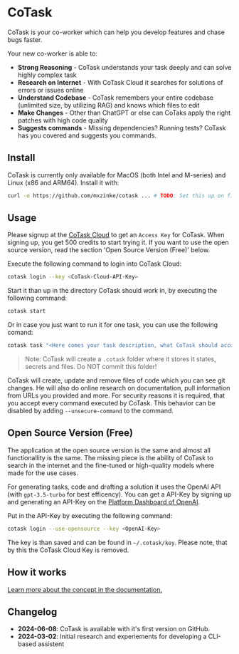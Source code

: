 # CoTask

CoTask is your co-worker which can help you develop features and chase bugs faster.

Your new co-worker is able to:

- **Strong Reasoning** - CoTask understands your task deeply and can solve highly complex task
- **Research on Internet** - With CoTask Cloud it searches for solutions of errors or issues online
- **Understand Codebase** - CoTask remembers your entire codebase (unlimited size, by utilizing RAG) and knows which files to edit
- **Make Changes** - Other than ChatGPT or else can CoTaks apply the right patches with high code quality
- **Suggests commands** - Missing dependencies? Running tests? CoTask has you covered and suggests you commands.

## Install

CoTask is currently only available for MacOS (both Intel and M-series) and Linux (x86 and ARM64). Install it with:

```bash
curl -o https://github.com/mxzinke/cotask ... # TODO: Set this up on first release
```

## Usage

Please signup at the [CoTask Cloud](https://cotask/signup) to get an `Access Key` for CoTask. When signing up, you get 500 credits to start trying it. If you want to use the open source version, read the section 'Open Source Version (Free)' below.

Execute the following command to login into CoTask Cloud:

```bash
cotask login --key <CoTask-Cloud-API-Key>
```

Start it than up in the directory CoTask should work in, by executing the following command:

```bash
cotask start
```

Or in case you just want to run it for one task, you can use the following comand:

```bash
cotask task "<Here comes your task description, what CoTask should accomplish>"
```

> Note: CoTask will create a `.cotask` folder where it stores it states, secrets and files. Do NOT commit this folder!

CoTask will create, update and remove files of code which you can see git changes. He will also do online research on documentation, pull information from URLs you provided and more. For security reasons it is required, that you accept every command executed by CoTask. This behavior can be disabled by adding `--unsecure-command` to the command.

## Open Source Version (Free)

The application at the open source version is the same and almost all functionallity is the same. The missing piece is the ability of CoTask to search in the internet and the fine-tuned or high-quality models where made for the use cases.

For generating tasks, code and drafting a solution it uses the OpenAI API (with `gpt-3.5-turbo` for best efficency). You can get a API-Key by signing up and generating an API-Key on the [Platform Dashboard of OpenAI](https://platform.openai.com/api-keys).

Put in the API-Key by executing the following command:

```bash
cotask login --use-opensource --key <OpenAI-Key>
```

The key is than saved and can be found in `~/.cotask/key`. Please note, that by this the CoTask Cloud Key is removed.

## How it works

[Learn more about the concept in the documentation.](./docs/concept.md)

## Changelog

- **2024-06-08**: CoTask is available with it's first version on GitHub.
- **2024-03-02**: Initial research and experiements for developing a CLI-based assistent
